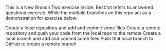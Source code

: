 This is a New Branch 
 Two exercise inside. Best.txt refers to answered questions execrsie. 
 While the multiple branches on this repo act as a demonstration for exercise below:
 
Create a local repository and add and commit some files
Create a remote repository and push your code from the local repo to the remote
Create a local branch and add and commit some files
Push that local branch to GitHub to create a remote branch
